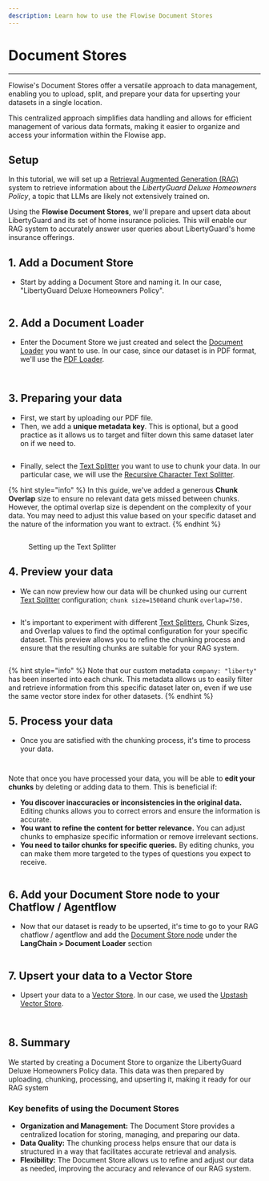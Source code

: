 ```yaml
---
description: Learn how to use the Flowise Document Stores
---
```


# Document Stores

***

Flowise's Document Stores offer a versatile approach to data management, enabling you to upload, split, and prepare your data for upserting your datasets in a single location.

This centralized approach simplifies data handling and allows for efficient management of various data formats, making it easier to organize and access your information within the Flowise app.

## Setup

In this tutorial, we will set up a [Retrieval Augmented Generation (RAG)](../use-cases/multiple-documents-qna.md) system to retrieve information about the _LibertyGuard Deluxe Homeowners Policy_, a topic that LLMs are likely not extensively trained on.

Using the **Flowise Document Stores**, we'll prepare and upsert data about LibertyGuard and its set of home insurance policies. This will enable our RAG system to accurately answer user queries about LibertyGuard's home insurance offerings.

## 1. Add a Document Store

* Start by adding a Document Store and naming it. In our case, "LibertyGuard Deluxe Homeowners Policy".

<figure><img src="../.gitbook/assets/ds01.png" alt=""><figcaption></figcaption></figure>

## 2. Add a Document Loader

* Enter the Document Store we just created and select the [Document Loader](../integrations/langchain/document-loaders/) you want to use. In our case, since our dataset is in PDF format, we'll use the [PDF Loader](../integrations/langchain/document-loaders/pdf-file.md).

<figure><img src="../.gitbook/assets/ds02.png" alt=""><figcaption></figcaption></figure>

<figure><img src="../.gitbook/assets/ds03.png" alt=""><figcaption></figcaption></figure>

## 3. Preparing your data

* First, we start by uploading our PDF file.
* Then, we add a **unique metadata key**. This is optional, but a good practice as it allows us to target and filter down this same dataset later on if we need to.

<figure><img src="../.gitbook/assets/ds04.png" alt=""><figcaption></figcaption></figure>

* Finally, select the [Text Splitter](../integrations/langchain/text-splitters/) you want to use to chunk your data. In our particular case, we will use the [Recursive Character Text Splitter](../integrations/langchain/text-splitters/recursive-character-text-splitter.md).&#x20;

{% hint style="info" %}
In this guide, we've added a generous **Chunk Overlap** size to ensure no relevant data gets missed between chunks. However, the optimal overlap size is dependent on the complexity of your data. You may need to adjust this value based on your specific dataset and the nature of the information you want to extract.
{% endhint %}

<figure><img src="../.gitbook/assets/ds05.png" alt=""><figcaption><p>Setting up the Text Splitter</p></figcaption></figure>

## 4. Preview your data

* We can now preview how our data will be chunked using our current [Text Splitter](../integrations/langchain/text-splitters/) configuration; `chunk size=1500`and chunk `overlap=750.`

<figure><img src="../.gitbook/assets/ds06.png" alt=""><figcaption></figcaption></figure>

* It's important to experiment with different [Text Splitters](../integrations/langchain/text-splitters/), Chunk Sizes, and Overlap values to find the optimal configuration for your specific dataset. This preview allows you to refine the chunking process and ensure that the resulting chunks are suitable for your RAG system.

<figure><img src="../.gitbook/assets/ds07.png" alt=""><figcaption></figcaption></figure>

{% hint style="info" %}
Note that our custom metadata `company: "liberty"` has been inserted into each chunk. This metadata allows us to easily filter and retrieve information from this specific dataset later on, even if we use the same vector store index for other datasets.
{% endhint %}

## 5. Process your data

* Once you are satisfied with the chunking process, it's time to process your data.

<figure><img src="../.gitbook/assets/ds08.png" alt=""><figcaption></figcaption></figure>

<figure><img src="../.gitbook/assets/ds09 (1).png" alt=""><figcaption></figcaption></figure>

Note that once you have processed your data, you will be able to **edit your chunks** by deleting or adding data to them. This is beneficial if:

* **You discover inaccuracies or inconsistencies in the original data.** Editing chunks allows you to correct errors and ensure the information is accurate.
* **You want to refine the content for better relevance.** You can adjust chunks to emphasize specific information or remove irrelevant sections.
* **You need to tailor chunks for specific queries.** By editing chunks, you can make them more targeted to the types of questions you expect to receive.

<figure><img src="../.gitbook/assets/ds10.png" alt=""><figcaption></figcaption></figure>

## 6. Add your Document Store node to your Chatflow / Agentflow

* Now that our dataset is ready to be upserted, it's time to go to your RAG chatflow / agentflow and add the [Document Store node](../integrations/langchain/document-loaders/document-store.md) under the **LangChain > Document Loader** section

<figure><img src="../.gitbook/assets/ds11.png" alt=""><figcaption></figcaption></figure>

## 7. Upsert your data to a Vector Store

* Upsert your data to a [Vector Store](../integrations/langchain/vector-stores/). In our case, we used the [Upstash Vector Store](../integrations/langchain/vector-stores/upstash-vector.md).



<figure><img src="../.gitbook/assets/ds12.png" alt=""><figcaption></figcaption></figure>

<figure><img src="../.gitbook/assets/ds13.png" alt=""><figcaption></figcaption></figure>

## 8. Summary

We started by creating a Document Store to organize the LibertyGuard Deluxe Homeowners Policy data. This data was then prepared by uploading, chunking, processing, and upserting it, making it ready for our RAG system

### Key benefits of using the Document Stores

* **Organization and Management:** The Document Store provides a centralized location for storing, managing, and preparing our data.
* **Data Quality:** The chunking process helps ensure that our data is structured in a way that facilitates accurate retrieval and analysis.
* **Flexibility:** The Document Store allows us to refine and adjust our data as needed, improving the accuracy and relevance of our RAG system.
